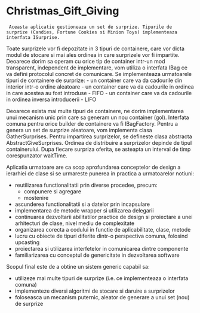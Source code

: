 # Christmas_Gift_Giving
     Aceasta aplicatie gestioneaza un set de surprize. Tipurile de surprize (Candies, Fortune Cookies si Minion Toys) implementeaza interfata ISurprise. 
Toate surprizele vor fi depozitate in 3 tipuri de containere, care vor dicta modul de stocare si mai ales ordinea in care surprizele vor fi impartite. 
Deoarece dorim sa operam cu orice tip de container intr-un mod transparent, independent de implementare, vom utiliza o interfata IBag ce va defini protocolul concret de comunicare. Se implementeaza urmatoarele tipuri de containere de surprize:
     - un container care va da cadourile din interior intr-o ordine aleatoare
     - un container care va da cadourile in ordinea in care acestea au fost introduse - FIFO
     - un container care va da cadourile in ordinea inversa introducerii - LIFO

Deoarece exista mai multe tipuri de containere, ne dorim implementarea unui mecanism unic prin care sa generam un nou container (gol). Interfata comuna pentru orice builder de containere va fi IBagFactory.
Pentru a genera un set de surprize aleatoare, vom implementa clasa GatherSurprises.
Pentru impartirea surprizelor, se defineste clasa abstracta AbstractGiveSurprises. Ordinea de distribuire a surprizelor depinde de tipul containerului.
Dupa fiecare surpriza oferita, se asteapta un interval de timp corespunzator waitTime.

Aplicatia urmatoare are ca scop aprofundarea conceptelor de design a ierarhiei de clase si se urmareste punerea in practica a urmatoarelor notiuni:
- reutilizarea functionalitatii prin diverse procedee, precum:
     - compunere si agregare
     - mostenire
- ascunderea functionalitatii si a datelor prin incapsulare
- implementarea de metode wrapper si utilizarea delegarii
- continuarea dezvoltarii abilitatilor practice de design si proiectare a unei arhitecturi de clase, nivel mediu de complexitate
- organizarea corecta a codului in functie de aplicabilitate, clase, metode
- lucru cu obiecte de tipuri diferite dintr-o perspectiva comuna, folosind upcasting
- proiectarea si utilizarea interfetelor in comunicarea dintre componente
- familiarizarea cu conceptul de genericitate in dezvoltarea software

Scopul final este de a obtine un sistem generic capabil sa:
- utilizeze mai multe tipuri de surprize (i.e. ce implementeaza o interfata comuna)
- implementeze diversi algoritmi de stocare si daruire a surprizelor
- foloseasca un mecanism puternic, aleator de generare a unui set (nou) de surprize

